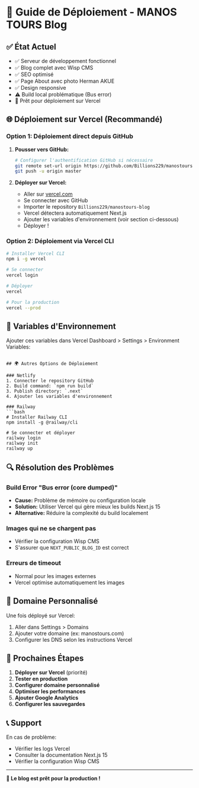 # 🚀 Guide de Déploiement - MANOS TOURS Blog

## ✅ État Actuel
- ✅ Serveur de développement fonctionnel
- ✅ Blog complet avec Wisp CMS
- ✅ SEO optimisé
- ✅ Page About avec photo Herman AKUE
- ✅ Design responsive
- ⚠️ Build local problématique (Bus error)
- 🔄 Prêt pour déploiement sur Vercel

## 🌐 Déploiement sur Vercel (Recommandé)

### Option 1: Déploiement direct depuis GitHub

1. **Pousser vers GitHub:**
   ```bash
   # Configurer l'authentification GitHub si nécessaire
   git remote set-url origin https://github.com/Billions229/manostours-blog.git
   git push -u origin master
   ```

2. **Déployer sur Vercel:**
   - Aller sur [vercel.com](https://vercel.com)
   - Se connecter avec GitHub
   - Importer le repository `Billions229/manostours-blog`
   - Vercel détectera automatiquement Next.js
   - Ajouter les variables d'environnement (voir section ci-dessous)
   - Déployer !

### Option 2: Déploiement via Vercel CLI

```bash
# Installer Vercel CLI
npm i -g vercel

# Se connecter
vercel login

# Déployer
vercel

# Pour la production
vercel --prod
```

## 🔧 Variables d'Environnement

Ajouter ces variables dans Vercel Dashboard > Settings > Environment Variables:

```env

## 🌍 Autres Options de Déploiement

### Netlify
1. Connecter le repository GitHub
2. Build command: `npm run build`
3. Publish directory: `.next`
4. Ajouter les variables d'environnement

### Railway
```bash
# Installer Railway CLI
npm install -g @railway/cli

# Se connecter et déployer
railway login
railway init
railway up
```

## 🔍 Résolution des Problèmes

### Build Error "Bus error (core dumped)"
- **Cause:** Problème de mémoire ou configuration locale
- **Solution:** Utiliser Vercel qui gère mieux les builds Next.js 15
- **Alternative:** Réduire la complexité du build localement

### Images qui ne se chargent pas
- Vérifier la configuration Wisp CMS
- S'assurer que `NEXT_PUBLIC_BLOG_ID` est correct

### Erreurs de timeout
- Normal pour les images externes
- Vercel optimise automatiquement les images

## 📱 Domaine Personnalisé

Une fois déployé sur Vercel:
1. Aller dans Settings > Domains
2. Ajouter votre domaine (ex: manostours.com)
3. Configurer les DNS selon les instructions Vercel

## 🎯 Prochaines Étapes

1. **Déployer sur Vercel** (priorité)
2. **Tester en production**
3. **Configurer domaine personnalisé**
4. **Optimiser les performances**
5. **Ajouter Google Analytics**
6. **Configurer les sauvegardes**

## 📞 Support

En cas de problème:
- Vérifier les logs Vercel
- Consulter la documentation Next.js 15
- Vérifier la configuration Wisp CMS

---

**🌟 Le blog est prêt pour la production !**
